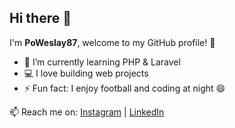 ## Hi there 👋

I'm **PoWeslay87**, welcome to my GitHub profile! 🚀

- 🌱 I’m currently learning PHP & Laravel  
- 💻 I love building web projects  
- ⚡ Fun fact: I enjoy football and coding at night 😄  

📫 Reach me on: [Instagram](https://instagram.com/username) | [LinkedIn](https://linkedin.com/in/username)
